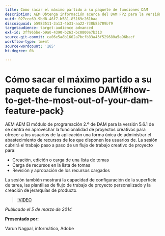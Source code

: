 ```yaml
---
title: Cómo sacar el máximo partido a su paquete de funciones DAM
description: AEM Obtenga información acerca del DAM FP2 para la versión 5.6.1 de la. Este paquete de funciones se centra en aprovechar la funcionalidad de Proyectos creativos para ofrecerle una forma única de administrar el abastecimiento de recursos. La sesión explica cómo trabajar paso a paso con un flujo de trabajo de proyecto creativo para crear, editar y cargar una lista de tomas, así como cargar recursos en dicha lista. También cubre la revisión y aprobación de los recursos cargados. También aprende la capacidad de la configuración de la superficie de tarea, las plantillas de flujo de trabajo de proyecto personalizado y la creación de jerarquías de productos.
uuid: 027cce69-9bd8-46f7-b581-85169c261baa
discoiquuid: b5983511-3a13-4b31-aa22-738b85709b79
targetaudience: target-audience advanced
exl-id: 3ff96bbe-b9a0-4390-b263-bc0800e7b313
source-git-commit: ca06e5a8b1602a7bcfb83a43f529680a5a96bacf
workflow-type: tm+mt
source-wordcount: '185'
ht-degree: 0%

---
```


# Cómo sacar el máximo partido a su paquete de funciones DAM{#how-to-get-the-most-out-of-your-dam-feature-pack}

AEM AEM El módulo de programación 2.º de DAM para la versión 5.6.1 de se centra en aprovechar la funcionalidad de proyectos creativos para ofrecer a los usuarios de la aplicación una forma única de administrar el abastecimiento de recursos de los que disponen los usuarios de. La sesión cubrirá el trabajo paso a paso de un flujo de trabajo creativo de proyecto para:

* Creación, edición o carga de una lista de tomas
* Carga de recursos en la lista de tomas
* Revisión y aprobación de los recursos cargados

La sesión también mostrará la capacidad de configuración de la superficie de tarea, las plantillas de flujo de trabajo de proyecto personalizado y la creación de jerarquías de producto.

>[!VIDEO](https://video.tv.adobe.com/v/19523/?quality=9)

*Publicado el 5 de marzo de 2014*

**Presentado por:**

Varun Nagpal, informático, Adobe

<!--
[Get back to the Overview](https://helpx.adobe.com/experience-manager/kt/eseminars/gems/aem-index.html)
-->
